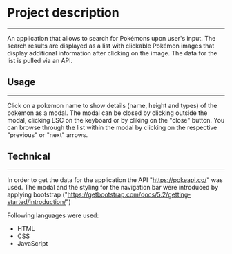 # Project description

---

An application that allows to search for Pokémons upon user's input. The search results are displayed as a list with clickable Pokémon images that display additional information after clicking on the image.
The data for the list is pulled via an API.

## Usage

---

Click on a pokemon name to show details (name, height and types) of the pokemon as a modal. The modal can be closed by clicking outside the modal, clicking ESC on the keyboard or by cliking on the "close" button.
You can browse through the list within the modal by clicking on the respective "previous" or "next" arrows.

## Technical

---

In order to get the data for the application the API "https://pokeapi.co/" was used.
The modal and the styling for the navigation bar were introduced by applying bootstrap ("https://getbootstrap.com/docs/5.2/getting-started/introduction/")

Following languages were used:

- HTML
- CSS
- JavaScript
